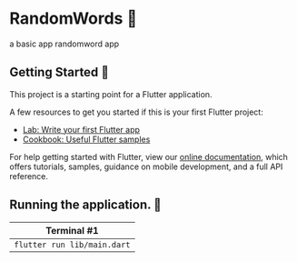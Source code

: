 # RandomWords :round_pushpin:
a basic app randomword app

## Getting Started :key:

This project is a starting point for a Flutter application.

A few resources to get you started if this is your first Flutter project:

- [Lab: Write your first Flutter app](https://flutter.dev/docs/get-started/codelab)
- [Cookbook: Useful Flutter samples](https://flutter.dev/docs/cookbook)

For help getting started with Flutter, view our
[online documentation](https://flutter.dev/docs), which offers tutorials,
samples, guidance on mobile development, and a full API reference.

## Running the application. :mag_right:
       
| Terminal #1                | 
| -------------------------- |
| `flutter run lib/main.dart`|
